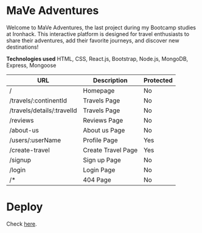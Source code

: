 # MaVe Adventures

Welcome to MaVe Adventures, the last project during my Bootcamp studies at Ironhack. This interactive platform is designed for travel enthusiasts to share their adventures, add their favorite journeys, and discover new destinations!

**Technologies used**
HTML, CSS, React.js, Bootstrap, Node.js, MongoDB, Express, Mongoose

| URL                         | Description       | Protected   |
|-----------------------------|-------------------|-------------|
| /                           |Homepage           | No          |
| /travels/:continentId       |Travels Page       | No          |
| /travels/details/:travelId  |Travels Page       | No          |
| /reviews                    |Reviews Page       | No          |
| /about-us                   |About us Page      | No          |
| /users/:userName            |Profile Page       | Yes         |
| /create-travel              |Create Travel Page | Yes         |
| /signup                     |Sign up Page       | No          |
| /login                      |Login Page         | No          |
| /*                          |404 Page           | No          |



# Deploy
Check [here](https://mavetravels.netlify.app/).
